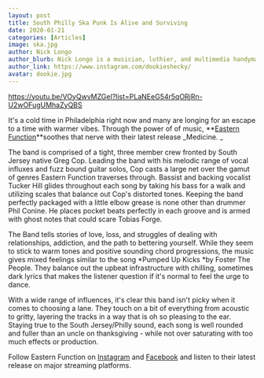 ```yaml
---
layout: post
title: South Philly Ska Punk Is Alive and Surviving
date: 2020-01-21
categories: [Articles]
image: ska.jpg
author: Nick Longo
author_blurb: Nick Longo is a musician, luthier, and multimedia handyman.
author_link: https://www.instagram.com/dookieshecky/
avatar: dookie.jpg
---
```


https://youtu.be/VOyQwvMZGeI?list=PLaNEeG54r5qORjRn-U2wOFugUMhaZyQBS

It's a cold time in Philadelphia right now and many are longing for an escape to a time with warmer vibes. Through the power of of music, **[Eastern Function](https://easternfunctionmusic.com/)**soothes that nerve with their latest release _Medicine. _

The band is comprised of a tight, three member crew fronted by South Jersey native Greg Cop. Leading the band with his melodic range of vocal influxes and fuzz bound guitar solos, Cop casts a large net over the gamut of genres Eastern Function traverses through. Bassist and backing vocalist Tucker Hill glides throughout each song by taking his bass for a walk and utilizing scales that balance out Cop's distorted tones. Keeping the band perfectly packaged with a little elbow grease is none other than drummer Phil Conine. He places pocket beats perfectly in each groove and is armed with ghost notes that could scare Tobias Forge.

The Band tells stories of love, loss, and struggles of dealing with relationships, addiction, and the path to bettering yourself. While they seem to stick to warm tones and positive sounding chord progressions, the music gives mixed feelings similar to the song *Pumped Up Kicks *by Foster The People. They balance out the upbeat infrastructure with chilling, sometimes dark lyrics that makes the listener question if it's normal to feel the urge to dance.

With a wide range of influences, it's clear this band isn't picky when it comes to choosing a lane. They touch on a bit of everything from acoustic to gritty, layering the tracks in a way that is oh so pleasing to the ear. Staying true to the South Jersey/Philly sound, each song is well rounded and fuller than an uncle on thanksgiving - while not over saturating with too much effects or production.

Follow Eastern Function on [Instagram](https://www.instagram.com/easternfunction/) and [Facebook](https://www.facebook.com/easternfunction/) and listen to their latest release on major streaming platforms.
